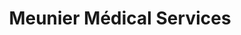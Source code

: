 ---
title: "Meunier Médical Services"
url: /chatellerault/meunier-medical-services/
shop: approvisionnement médical
---